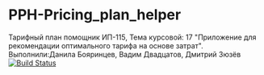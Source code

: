# PPH-Pricing_plan_helper
Тарифный план помощник 
ИП-115, Тема курсовой: 17 "Приложение для рекомендации оптимального тарифа на основе затрат". Выполнили:Данила Бояринцев, Вадим Двадцатов, Дмитрий Зюзёв
[![Build Status](https://travis-ci.org/x00421/Pricing-plan-Helper-.svg?branch=master)](https://travis-ci.org/OSTO92/PPH-Pricing_plan_helper)
